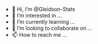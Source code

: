 - 👋 Hi, I’m @Gleidson-Stats
- 👀 I’m interested in ...
- 🌱 I’m currently learning ...
- 💞️ I’m looking to collaborate on ...
- 📫 How to reach me ...

<!---
Gleidson-Stats/Gleidson-Stats is a ✨ special ✨ repository because its `README.md` (this file) appears on your GitHub profile.
You can click the Preview link to take a look at your changes.
--->

